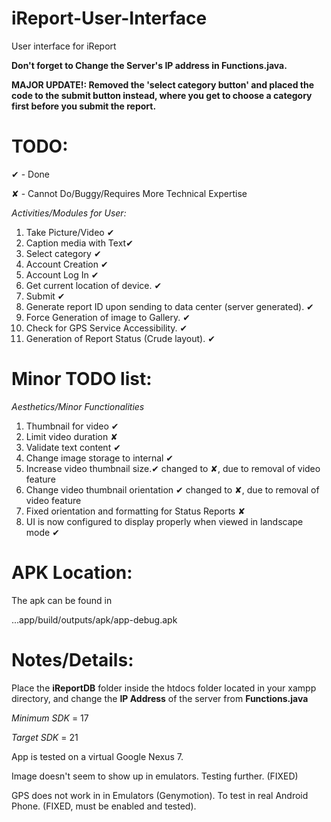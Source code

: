 iReport-User-Interface
=

User interface for iReport

**Don't forget to Change the Server's IP address in Functions.java.**

**MAJOR UPDATE!: Removed the 'select category button' and placed the code to the submit button instead, where you get to choose a category first before you submit the report.**



TODO:
=

✔ - Done

✘ - Cannot Do/Buggy/Requires More Technical Expertise

*Activities/Modules for User:*

1. Take Picture/Video ✔
2. Caption media with Text✔
3. Select category ✔
4. Account Creation ✔
5. Account Log In ✔
6. Get current location of device. ✔
7. Submit ✔ 
8. Generate report ID upon sending to data center (server generated). ✔
9. Force Generation of image to Gallery. ✔
10. Check for GPS Service Accessibility. ✔
11. Generation of Report Status (Crude layout). ✔

Minor TODO list:
=

*Aesthetics/Minor Functionalities*

1. Thumbnail for video ✔
2. Limit video duration ✘
3. Validate text content ✔
4. Change image storage to internal ✔
5. Increase video thumbnail size.✔ changed to ✘, due to removal of video feature
6. Change video thumbnail orientation ✔ changed to ✘, due to removal of video feature
7. Fixed orientation and formatting for Status Reports ✘
8. UI is now configured to display properly when viewed in landscape mode ✔


APK Location:
=

The apk can be found in 

...app/build/outputs/apk/app-debug.apk


Notes/Details:
=

Place the **iReportDB** folder inside the htdocs folder located in your xampp directory, and change the **IP Address** of the server from **Functions.java**

*Minimum SDK* = 17

*Target SDK* = 21

App is tested on a virtual Google Nexus 7.

Image doesn't seem to show up in emulators. Testing further. (FIXED)

GPS does not work in in Emulators (Genymotion). To test in real Android Phone. (FIXED, must be enabled and tested).
